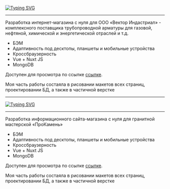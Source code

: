 [![Typing SVG](https://readme-typing-svg.herokuapp.com?color=%2336BCF7&lines=Vektor-Industrial)](https://git.io/typing-svg)
<hr>
<p>Разработка интернет-магазина с нуля для ООО «Вектор Индастриал» - комплексного поставщика трубопроводной арматуры для газовой, нефтяной, химической и энергетической отраслей и т.д.</p>
<ul>
    <li>БЭМ</li>
    <li>Адаптивность под десктопы, планшеты и мобильные устройства</li>
    <li>Кроссбраузерность</li>
    <li>Vue + Nuxt JS</li>
    <li>MongoDB</li>
</ul>
<p>Доступен для просмотра по ссылке <a href="https://vektor-ind.ru/">ссылке</a>.</p>
<p>Моя часть работы состаяла в рисовании макетов всех страниц, проектировании БД, а также в частичной верстке</p>

<hr>

[![Typing SVG](https://readme-typing-svg.herokuapp.com?color=%2336BCF7&lines=Vektor-Industrial)](https://git.io/typing-svg)
<hr>
<p>Разработка информационного сайта-магазина с нуля для гранитной мастерской «ПроКамень»</p>
<ul>
    <li>БЭМ</li>
    <li>Адаптивность под десктопы, планшеты и мобильные устройства</li>
    <li>Кроссбраузерность</li>
    <li>Vue + Nuxt JS</li>
    <li>MongoDB</li>
</ul>
<p>Доступен для просмотра по ссылке <a href="https://blue-website.na4u.ru/">ссылке</a>.</p>
<p>Моя часть работы состаяла в рисовании макетов всех страниц, проектировании БД, а также в частичной верстке</p>

